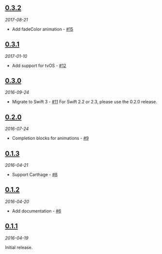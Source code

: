 ## [0.3.2](https://github.com/keithito/SimpleAnimation/releases/tag/0.3.2)
*2017-08-21*

- Add fadeColor animation - [#15](https://github.com/keithito/SimpleAnimation/pull/15)


## [0.3.1](https://github.com/keithito/SimpleAnimation/releases/tag/0.3.1)
*2017-01-10*

- Add support for tvOS - [#12](https://github.com/keithito/SimpleAnimation/pull/12)


## [0.3.0](https://github.com/keithito/SimpleAnimation/releases/tag/0.3.0)
*2016-09-24*

- Migrate to Swift 3 - [#11](https://github.com/keithito/SimpleAnimation/pull/11)
  For Swift 2.2 or 2.3, please use the 0.2.0 release.


## [0.2.0](https://github.com/keithito/SimpleAnimation/releases/tag/0.2.0)
*2016-07-24*

- Completion blocks for animations - [#9](https://github.com/keithito/SimpleAnimation/pull/9)


## [0.1.3](https://github.com/keithito/SimpleAnimation/releases/tag/0.1.3)
*2016-04-21*

- Support Carthage - [#8](https://github.com/keithito/SimpleAnimation/pull/8)


## [0.1.2](https://github.com/keithito/SimpleAnimation/releases/tag/0.1.2)
*2016-04-20*

- Add documentation - [#6](https://github.com/keithito/SimpleAnimation/pull/6)


## [0.1.1](https://github.com/keithito/SimpleAnimation/releases/tag/0.1.1)
*2016-04-19*

Initial release.

